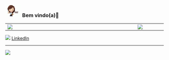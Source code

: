 ### <img src="https://github.com/ThayzGardini/ThayzGardini/blob/main/img/hi.gif" width="50px"> Bem vindo(a)🦕 


<!--
**ThayzGardini/ThayzGardini** is a ✨ _special_ ✨ repository because its `README.md` (this file) appears on your GitHub profile.

Here are some ideas to get you started:

- 🔭 I’m currently working on ...
- 🌱 I’m currently learning ...
- 👯 I’m looking to collaborate on ...
- 🤔 I’m looking for help with ...
- 💬 Ask me about ...
- 📫 How to reach me: ...
- 😄 Pronouns: ...
- ⚡ Fun fact: ...
-->

<center>
<table>
    <tr>
        <td><img width="400px" align="left" src="https://github-readme-stats.vercel.app/api/top-langs/?username=ThayzGardini&hide=html&layout=compact&theme=buefy" /></td>
        <td><img width="495px" align="left" src="https://github-readme-stats.vercel.app/api?username=ThayzGardini&theme=buefy"/></td>
    </tr>   
</table>
</center> 


<a href="https://www.linkedin.com/in/thayz-gardini-b03863108/"><img src="https://github.com/ThayzGardini.png" width="16"></img></a> [LinkedIn](https://www.linkedin.com/in/thayz-gardini-b03863108)


---  

![](https://komarev.com/ghpvc/?username=ThayzGardini&color=blue&style=flat)
